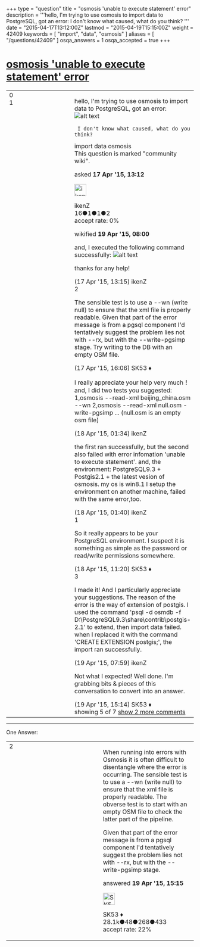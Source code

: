 +++
type = "question"
title = "osmosis &#x27;unable to execute statement&#x27; error"
description = '''hello,  I&#x27;m trying to use osmosis to import data to PostgreSQL, got an error:    I don&#x27;t know what caused, what do you think? '''
date = "2015-04-17T13:12:00Z"
lastmod = "2015-04-19T15:15:00Z"
weight = 42409
keywords = [ "import", "data", "osmosis" ]
aliases = [ "/questions/42409" ]
osqa_answers = 1
osqa_accepted = true
+++

<div class="headNormal">

# [osmosis 'unable to execute statement' error](/questions/42409/osmosis-unable-to-execute-statement-error)

</div>

<div id="main-body">

<div id="askform">

<table id="question-table" style="width:100%;">
<colgroup>
<col style="width: 50%" />
<col style="width: 50%" />
</colgroup>
<tbody>
<tr>
<td style="width: 30px; vertical-align: top"><div class="vote-buttons">
<span id="post-42409-upvote" class="ajax-command post-vote up" rel="nofollow" title="I like this post (click again to cancel)"> </span>
<div id="post-42409-score" class="post-score" title="current number of votes">
0
</div>
<span id="post-42409-downvote" class="ajax-command post-vote down" rel="nofollow" title="I dont like this post (click again to cancel)"> </span> <span id="favorite-mark" class="ajax-command favorite-mark" rel="nofollow" title="mark/unmark this question as favorite (click again to cancel)"> </span>
<div id="favorite-count" class="favorite-count">
1
</div>
</div></td>
<td><div id="item-right">
<div class="question-body">
<p>hello, I'm trying to use osmosis to import data to PostgreSQL, got an error: <img src="http://help.openstreetmap.org/upfiles/11.PNG" alt="alt text" /></p>
<pre><code> I don&#39;t know what caused, what do you think?</code></pre>
</div>
<div id="question-tags" class="tags-container tags">
<span class="post-tag tag-link-import" rel="tag" title="see questions tagged &#39;import&#39;">import</span> <span class="post-tag tag-link-data" rel="tag" title="see questions tagged &#39;data&#39;">data</span> <span class="post-tag tag-link-osmosis" rel="tag" title="see questions tagged &#39;osmosis&#39;">osmosis</span>
</div>
<div id="question-controls" class="post-controls">
<div class="community-wiki">
This question is marked "community wiki".
</div>
</div>
<div class="post-update-info-container">
<div class="post-update-info post-update-info-user">
<p>asked <strong>17 Apr '15, 13:12</strong></p>
<img src="https://secure.gravatar.com/avatar/bf26170f5ff262ce8d8d7ceac68a373b?s=32&amp;d=identicon&amp;r=g" class="gravatar" width="32" height="32" alt="ikenZ&#39;s gravatar image" />
<p><span>ikenZ</span><br />
<span class="score" title="16 reputation points">16</span><span title="1 badges"><span class="badge1">●</span><span class="badgecount">1</span></span><span title="1 badges"><span class="silver">●</span><span class="badgecount">1</span></span><span title="2 badges"><span class="bronze">●</span><span class="badgecount">2</span></span><br />
<span class="accept_rate" title="Rate of the user&#39;s accepted answers">accept rate:</span> <span title="ikenZ has no accepted answers">0%</span></p>
</img>
</div>
<div class="post-update-info post-update-info-edited">
<p><span> wikified <strong>19 Apr '15, 08:00</strong> </span></p>
</div>
</div>
<div id="comments-container-42409" class="comments-container">
<span id="42410"></span>
<div id="comment-42410" class="comment">
<div id="post-42410-score" class="comment-score">
&#10;</div>
<div class="comment-text">
<p>and, I executed the following command successfully: <img src="http://help.openstreetmap.org/upfiles/10_Je6opAP.PNG" alt="alt text" /></p>
<p>thanks for any help!</p>
</div>
<div id="comment-42410-info" class="comment-info">
<span class="comment-age">(17 Apr '15, 13:15)</span> <span class="comment-user userinfo">ikenZ</span>
</div>
</div>
<span id="42411"></span>
<div id="comment-42411" class="comment">
<div id="post-42411-score" class="comment-score">
2
</div>
<div class="comment-text">
<p>The sensible test is to use a --wn (write null) to ensure that the xml file is properly readable. Given that part of the error message is from a pgsql component I'd tentatively suggest the problem lies not with --rx, but with the --write-pgsimp stage. Try writing to the DB with an empty OSM file.</p>
</div>
<div id="comment-42411-info" class="comment-info">
<span class="comment-age">(17 Apr '15, 16:06)</span> <span class="comment-user userinfo">SK53 ♦</span>
</div>
</div>
<span id="42422"></span>
<div id="comment-42422" class="comment">
<div id="post-42422-score" class="comment-score">
&#10;</div>
<div class="comment-text">
<p>I really appreciate your help very much！ and, I did two tests you suggested: 1,osmosis --read-xml beijing_china.osm --wn 2,osmosis --read-xml null.osm -write-pgsimp ... (null.osm is an empty osm file)</p>
</div>
<div id="comment-42422-info" class="comment-info">
<span class="comment-age">(18 Apr '15, 01:34)</span> <span class="comment-user userinfo">ikenZ</span>
</div>
</div>
<span id="42423"></span>
<div id="comment-42423" class="comment not_top_scorer">
<div id="post-42423-score" class="comment-score">
&#10;</div>
<div class="comment-text">
<p>the first ran successfully, but the second also failed with error infomation 'unable to execute statement'. and, the environment: PostgreSQL9.3 + Postgis2.1 + the latest vesion of osmosis. my os is win8.1 I setup the environment on another machine, failed with the same error,too.</p>
</div>
<div id="comment-42423-info" class="comment-info">
<span class="comment-age">(18 Apr '15, 01:40)</span> <span class="comment-user userinfo">ikenZ</span>
</div>
</div>
<span id="42429"></span>
<div id="comment-42429" class="comment">
<div id="post-42429-score" class="comment-score">
1
</div>
<div class="comment-text">
<p>So it really appears to be your PostgreSQL environment. I suspect it is something as simple as the password or read/write permissions somewhere.</p>
</div>
<div id="comment-42429-info" class="comment-info">
<span class="comment-age">(18 Apr '15, 11:20)</span> <span class="comment-user userinfo">SK53 ♦</span>
</div>
</div>
<span id="42439"></span>
<div id="comment-42439" class="comment">
<div id="post-42439-score" class="comment-score">
3
</div>
<div class="comment-text">
<p>I made it! And I particularly appreciate your suggestions. The reason of the error is the way of extension of postgis. I used the command 'psql -d osmdb -f D:\PostgreSQL9.3\share\contrib\postgis-2.1' to extend, then import data failed. when I replaced it with the command 'CREATE EXTENSION postgis;', the import ran successfully.</p>
</div>
<div id="comment-42439-info" class="comment-info">
<span class="comment-age">(19 Apr '15, 07:59)</span> <span class="comment-user userinfo">ikenZ</span>
</div>
</div>
<span id="42446"></span>
<div id="comment-42446" class="comment not_top_scorer">
<div id="post-42446-score" class="comment-score">
&#10;</div>
<div class="comment-text">
<p>Not what I expected! Well done. I'm grabbing bits &amp; pieces of this conversation to convert into an answer.</p>
</div>
<div id="comment-42446-info" class="comment-info">
<span class="comment-age">(19 Apr '15, 15:14)</span> <span class="comment-user userinfo">SK53 ♦</span>
</div>
</div>
</div>
<div id="comment-tools-42409" class="comment-tools">
<span class="comments-showing"> showing 5 of 7 </span> <a href="#" class="show-all-comments-link">show 2 more comments</a>
</div>
<div class="clear">
&#10;</div>
<div id="comment-42409-form-container" class="comment-form-container">
&#10;</div>
<div class="clear">
&#10;</div>
</div></td>
</tr>
</tbody>
</table>

------------------------------------------------------------------------

<div class="tabBar">

<span id="sort-top"></span>

<div class="headQuestions">

One Answer:

</div>

</div>

<span id="42447"></span>

<div id="answer-container-42447" class="answer accepted-answer">

<table style="width:100%;">
<colgroup>
<col style="width: 50%" />
<col style="width: 50%" />
</colgroup>
<tbody>
<tr>
<td style="width: 30px; vertical-align: top"><div class="vote-buttons">
<span id="post-42447-upvote" class="ajax-command post-vote up" rel="nofollow" title="I like this post (click again to cancel)"> </span>
<div id="post-42447-score" class="post-score" title="current number of votes">
2
</div>
<span id="post-42447-downvote" class="ajax-command post-vote down" rel="nofollow" title="I dont like this post (click again to cancel)"> </span> <span class="accept-answer on" rel="nofollow" title="ikenZ has selected this answer as the correct answer"> </span>
</div></td>
<td><div class="item-right">
<div class="answer-body">
<p>When running into errors with Osmosis it is often difficult to disentangle where the error is occurring. The sensible test is to use a --wn (write null) to ensure that the xml file is properly readable. The obverse test is to start with an empty OSM file to check the latter part of the pipeline.</p>
<p>Given that part of the error message is from a pgsql component I'd tentatively suggest the problem lies not with --rx, but with the --write-pgsimp stage.</p>
</div>
<div class="answer-controls post-controls">
&#10;</div>
<div class="post-update-info-container">
<div class="post-update-info post-update-info-user">
<p>answered <strong>19 Apr '15, 15:15</strong></p>
<img src="https://secure.gravatar.com/avatar/06cd84075f1adc2870ad102c7233e661?s=32&amp;d=identicon&amp;r=g" class="gravatar" width="32" height="32" alt="SK53&#39;s gravatar image" />
<p><span>SK53 ♦</span><br />
<span class="score" title="28084 reputation points"><span>28.1k</span></span><span title="48 badges"><span class="badge1">●</span><span class="badgecount">48</span></span><span title="268 badges"><span class="silver">●</span><span class="badgecount">268</span></span><span title="433 badges"><span class="bronze">●</span><span class="badgecount">433</span></span><br />
<span class="accept_rate" title="Rate of the user&#39;s accepted answers">accept rate:</span> <span title="SK53 has 121 accepted answers">22%</span></p>
</img>
</div>
</div>
<div id="comments-container-42447" class="comments-container">
&#10;</div>
<div id="comment-tools-42447" class="comment-tools">
&#10;</div>
<div class="clear">
&#10;</div>
<div id="comment-42447-form-container" class="comment-form-container">
&#10;</div>
<div class="clear">
&#10;</div>
</div></td>
</tr>
</tbody>
</table>

</div>

<div class="paginator-container-left">

</div>

</div>

</div>


